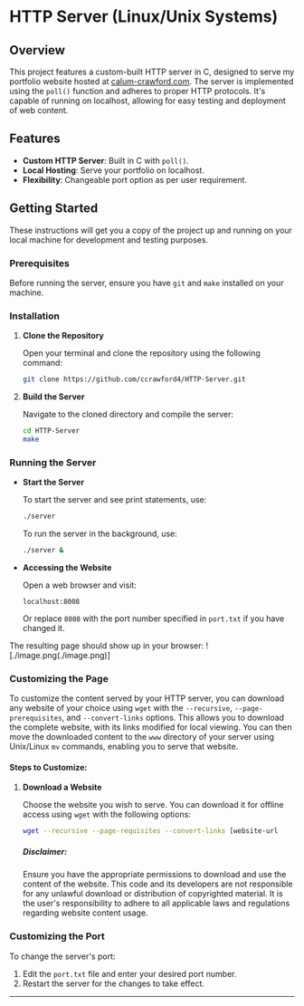 # HTTP Server (Linux/Unix Systems)

## Overview
This project features a custom-built HTTP server in C, designed to serve my portfolio website hosted at [calum-crawford.com](https://calum-crawford.com). The server is implemented using the `poll()` function and adheres to proper HTTP protocols. It's capable of running on localhost, allowing for easy testing and deployment of web content.

## Features
- **Custom HTTP Server**: Built in C with `poll()`.
- **Local Hosting**: Serve your portfolio on localhost.
- **Flexibility**: Changeable port option as per user requirement.

## Getting Started

These instructions will get you a copy of the project up and running on your local machine for development and testing purposes.

### Prerequisites

Before running the server, ensure you have `git` and `make` installed on your machine.

### Installation

1. **Clone the Repository**

   Open your terminal and clone the repository using the following command:
    ```bash
    git clone https://github.com/ccrawford4/HTTP-Server.git
    ```

2. **Build the Server**

   Navigate to the cloned directory and compile the server:
    ```bash
    cd HTTP-Server
    make
    ```

### Running the Server

- **Start the Server**

  To start the server and see print statements, use:
    ```bash
    ./server
    ```

  To run the server in the background, use:
    ```bash
    ./server &
    ```

- **Accessing the Website**

  Open a web browser and visit:
    ```
    localhost:8008
    ```
  Or replace `8008` with the port number specified in `port.txt` if you have changed it.

The resulting page should show up in your browser:
![./image.png(./image.png)]

### Customizing the Page

To customize the content served by your HTTP server,
you can download any website of your choice using `wget` with
the `--recursive`, `--page-prerequisites`, and `--convert-links` options.
This allows you to download the complete website, with its links modified for local viewing.
You can then move the downloaded content to the `www` directory of your server using
Unix/Linux `mv` commands, enabling you to serve that website.

#### Steps to Customize:

1. **Download a Website**

   Choose the website you wish to serve. You can download it for offline access using `wget` with the following options:
   ```bash
   wget --recursive --page-requisites --convert-links [website-url
   ```
   ##### Disclaimer: 
    Ensure you have the appropriate permissions to download and use the content of the website. This code and its developers are not responsible for any unlawful download or distribution of copyrighted material. It is the user's responsibility to adhere to all applicable laws and regulations regarding website content usage.

### Customizing the Port

To change the server's port:
1. Edit the `port.txt` file and enter your desired port number.
2. Restart the server for the changes to take effect.
---

